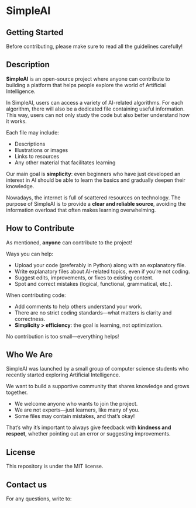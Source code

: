# SimpleAI  

## Getting Started  
Before contributing, please make sure to read all the guidelines carefully!  

## Description  
**SimpleAI** is an open-source project where anyone can contribute to building a platform that helps people explore the world of Artificial Intelligence.  

In SimpleAI, users can access a variety of AI-related algorithms. For each algorithm, there will also be a dedicated file containing useful information. This way, users can not only study the code but also better understand how it works.  

Each file may include:  
- Descriptions  
- Illustrations or images  
- Links to resources  
- Any other material that facilitates learning  

Our main goal is **simplicity**: even beginners who have just developed an interest in AI should be able to learn the basics and gradually deepen their knowledge.  

Nowadays, the internet is full of scattered resources on technology. The purpose of SimpleAI is to provide a **clear and reliable source**, avoiding the information overload that often makes learning overwhelming.  

## How to Contribute  
As mentioned, **anyone** can contribute to the project!  

Ways you can help:  
- Upload your code (preferably in Python) along with an explanatory file.  
- Write explanatory files about AI-related topics, even if you’re not coding.  
- Suggest edits, improvements, or fixes to existing content.  
- Spot and correct mistakes (logical, functional, grammatical, etc.).  

When contributing code:  
- Add comments to help others understand your work.  
- There are no strict coding standards—what matters is clarity and correctness.  
- **Simplicity > efficiency**: the goal is learning, not optimization.  

No contribution is too small—everything helps!  

## Who We Are  
SimpleAI was launched by a small group of computer science students who recently started exploring Artificial Intelligence.  

We want to build a supportive community that shares knowledge and grows together.  

- We welcome anyone who wants to join the project.  
- We are not experts—just learners, like many of you.  
- Some files may contain mistakes, and that’s okay!  

That’s why it’s important to always give feedback with **kindness and respect**, whether pointing out an error or suggesting improvements.  

## License
This repository is under the MIT license.

## Contact us
For any questions, write to: 
